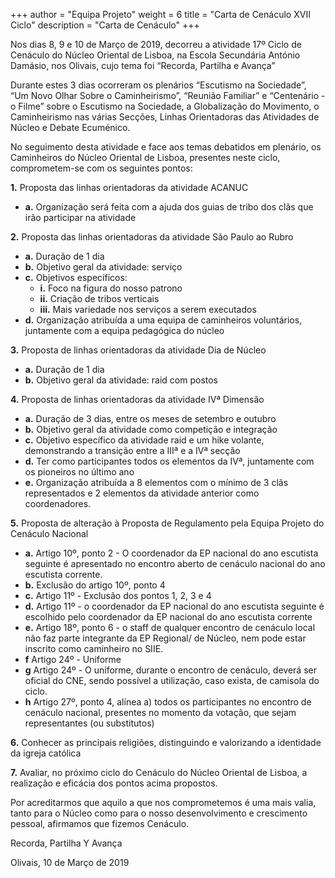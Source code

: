 +++
author = "Equipa Projeto"
weight = 6
title = "Carta de Cenáculo XVII Ciclo"
description = "Carta de Cenáculo"
+++

Nos dias 8, 9 e 10 de Março de 2019, decorreu a atividade 17º Ciclo de Cenáculo do Núcleo Oriental de Lisboa, na Escola Secundária António Damásio, nos Olivais, cujo tema foi “Recorda, Partilha e Avança”

Durante estes 3 dias ocorreram os plenários “Escutismo na Sociedade”, “Um Novo Olhar Sobre o Caminheirismo”, “Reunião Familiar” e “Centenário - o Filme” sobre o Escutismo na Sociedade, a Globalização do Movimento, o Caminheirismo nas várias Secções, Linhas Orientadoras das Atividades de Núcleo e Debate Ecuménico.

No seguimento desta atividade e face aos temas debatidos em plenário, os Caminheiros do Núcleo Oriental de Lisboa, presentes neste ciclo, comprometem-se com os seguintes pontos:

 **1.** Proposta das linhas orientadoras da atividade ACANUC
  * **a.**  Organização será feita com a ajuda dos guias de tribo dos clãs que irão participar na atividade

 **2.** Proposta das linhas orientadoras da atividade São Paulo ao Rubro
  * **a.**  Duração de 1 dia
  * **b.**  Objetivo geral da atividade: serviço
  * **c.** Objetivos específicos:
    - **i.**  Foco na figura do nosso patrono	
    - **ii.**  Criação de tribos verticais	
    - **iii.**  Mais variedade nos serviços a serem executados	
  * **d.** Organização atribuída a uma equipa de caminheiros voluntários, juntamente com a equipa pedagógica do núcleo	

 **3.** Proposta de linhas orientadoras da atividade Dia de Núcleo
  * **a.** Duração de 1 dia
  * **b.** Objetivo geral da atividade: raid com postos

 **4.** Proposta de linhas orientadoras da atividade IVª Dimensão
  * **a.** Duração de 3 dias, entre os meses de setembro e outubro
  * **b.** Objetivo geral da atividade como competição e integração
  * **c.** Objetivo específico da atividade raid e um hike volante, demonstrando a transição entre a IIIª e a IVª secção
  * **d.** Ter como participantes todos os elementos da IVª, juntamente com os pioneiros no último ano 
  * **e.** Organização atribuída a 8 elementos com o mínimo de 3 clãs representados e 2 elementos da atividade anterior como coordenadores.

 **5.** Proposta de alteração à Proposta de Regulamento pela Equipa Projeto do Cenáculo Nacional
  * **a.** Artigo 10º, ponto 2 - O coordenador da EP nacional do ano escutista seguinte é apresentado no encontro aberto de cenáculo nacional do ano escutista corrente.
  * **b.** Exclusão do artigo 10º, ponto 4
  * **c.** Artigo 11º - Exclusão dos pontos 1, 2, 3 e 4
  * **d.** Artigo 11º - o coordenador da EP nacional do ano escutista seguinte é escolhido pelo coordenador da EP nacional do ano escutista corrente
  * **e.** Artigo 18º, ponto 6 - o staff de qualquer encontro de cenáculo local não faz parte integrante da EP Regional/ de Núcleo, nem pode estar inscrito como caminheiro no SIIE.
  * **f** Artigo 24º - Uniforme
  * **g** Artigo 24º - O uniforme, durante o encontro de cenáculo, deverá ser oficial do CNE, sendo possível a utilização, caso exista, de camisola do ciclo. 
  * **h** Artigo 27º, ponto 4, alínea a) todos os participantes no encontro de cenáculo nacional, presentes no momento da votação, que sejam representantes (ou substitutos)

 **6.** Conhecer as principais religiões, distinguindo e valorizando a identidade da igreja católica

 **7.** Avaliar, no próximo ciclo do Cenáculo do Núcleo Oriental de Lisboa, a realização e eficácia dos pontos acima propostos.

Por acreditarmos que aquilo a que nos comprometemos é uma mais valia, tanto para o Núcleo como para o nosso desenvolvimento e crescimento pessoal, afirmamos que fizemos Cenáculo.
 
Recorda, Partilha Y Avança

Olivais, 10 de Março de 2019